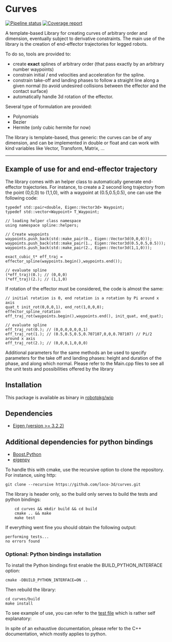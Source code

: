 Curves
===================

[![Pipeline status](https://gepgitlab.laas.fr/loco-3d/curves/badges/master/pipeline.svg)](https://gepgitlab.laas.fr/loco-3d/curves/commits/master)
[![Coverage report](https://gepgitlab.laas.fr/loco-3d/curves/badges/master/coverage.svg?job=doc-coverage)](http://projects.laas.fr/gepetto/doc/loco-3d/curves/master/coverage/)


A template-based Library for creating curves of arbitrary order and dimension, eventually subject to derivative constraints. The main use of the library is the creation of end-effector trajectories for legged robots.

To do so, tools are provided to:
 - create **exact** splines of arbitrary order (that pass exactly by an arbitrary number waypoints)
 - constrain initial / end velocities and acceleration for the spline.
 - constrain take-off and landing phases to follow a straight line along a given normal (to avoid undesired collisions between the effector and the contact surface)
 - automatically handle 3d rotation of the effector.

Several type of formulation are provided:
 - Polynomials
 - Bezier
 - Hermite (only cubic hermite for now)

The library is template-based, thus generic:  the curves can be of any dimension, and can be implemented in double or float and can work with kind variables like Vector, Transform, Matrix, ...

----------
Example of use for and end-effector trajectory
-------------
The library comes with an helper class to automatically generate end-effector trajectories.
For instance, to create a 2 second long trajectory from the point (0,0,0) to (1,1,0), with a waypoint
at (0.5,0.5,0.5), one can use the following code:

```
typedef std::pair<double, Eigen::Vector3d> Waypoint;
typedef std::vector<Waypoint> T_Waypoint;

// loading helper class namespace
using namespace spline::helpers;

// Create waypoints
waypoints.push_back(std::make_pair(0., Eigen::Vector3d(0,0,0)));
waypoints.push_back(std::make_pair(1., Eigen::Vector3d(0.5,0.5,0.5)));
waypoints.push_back(std::make_pair(2., Eigen::Vector3d(1,1,0)));

exact_cubic_t* eff_traj = effector_spline(waypoints.begin(),waypoints.end());

// evaluate spline
(*eff_traj)(0.); // (0,0,0)
(*eff_traj)(2.); // (1,1,0)
```
If rotation of the effector must be considered, the code is almost the same:

```
// initial rotation is 0, end rotation is a rotation by Pi around x axis
quat_t init_rot(0,0,0,1), end_rot(1,0,0,0);
effector_spline_rotation eff_traj_rot(waypoints.begin(),waypoints.end(), init_quat, end_quat);

// evaluate spline
eff_traj_rot(0.); // (0,0,0,0,0,0,1)
eff_traj_rot(1.); // (0.5,0.5,0.5,0.707107,0,0,0.707107) // Pi/2 around x axis
eff_traj_rot(2.); // (0,0,0,1,0,0,0)
```

Additional parameters for the same methods an be used to specify parameters for the take off and
landing phases: height and duration of the phase, and along which normal.
Please refer to the Main.cpp files to see all the unit tests and possibilities offered by the library

Installation
-------------

This package is available as binary in [robotpkg/wip](http://robotpkg.openrobots.org/robotpkg-wip.html)

## Dependencies
* [Eigen (version >= 3.2.2)](http://eigen.tuxfamily.org/index.php?title=Main_Page)

## Additional dependencies for python bindings
* [Boost.Python](http://www.boost.org/doc/libs/1_63_0/libs/python/doc/html/index.html)
* [eigenpy](https://github.com/stack-of-tasks/eigenpy)

To handle this with cmake, use the recursive option to clone the repository.
For instance, using http:
```
git clone --recursive https://github.com/loco-3d/curves.git
```
The library is header only, so the build only serves to build the tests and python bindings:

```
	cd curves && mkdir build && cd build
	cmake .. && make
	make test
```

If everything went fine you should obtain the following output:
```
performing tests...
no errors found
```
### Optional: Python bindings installation
To install the Python bindings first enable the BUILD_PYTHON_INTERFACE option:
```
cmake -DBUILD_PYTHON_INTERFACE=ON ..
```

Then rebuild the library:
```
cd curves/build
make install
```
To see example of use, you can refer to the [test file](https://github.com/loco-3d/curves/blob/master/python/test/test.py)
which is rather self explanatory:

In spite of an exhaustive documentation, please refer to the C++ documentation, which mostly applies
to python.
